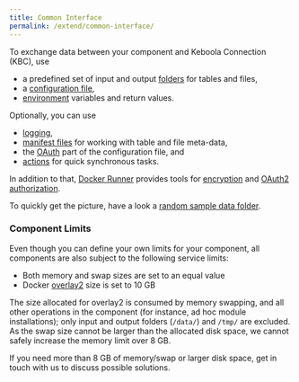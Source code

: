 ```yaml
---
title: Common Interface
permalink: /extend/common-interface/
---
```


To exchange data between your component and Keboola Connection (KBC), use

* a predefined set of input and output [folders](/extend/common-interface/folders) for tables and files,
* a [configuration file](/extend/common-interface/config-file/),
* [environment](/extend/common-interface/environment/) variables and return values.

Optionally, you can use

* [logging](/extend/common-interface/logging),
* [manifest files](/extend/common-interface/manifest-files/) for working with table and file meta-data,
* the [OAuth](/extend/common-interface/oauth/) part of the configuration file, and
* [actions](/extend/common-interface/actions/) for quick synchronous tasks.

In addition to that, [Docker Runner](/extend/docker-runner/) provides tools for
[encryption](/overview/encryption) and [OAuth2 authorization](/extend/common-interface/oauth/).

To quickly get the picture, have a look a [random sample data folder](/extend/data.zip).

### Component Limits
Even though you can define your own limits for your component, all components are also subject to the following service limits:

* Both memory and swap sizes are set to an equal value
* Docker [overlay2](https://docs.docker.com/storage/storagedriver/overlayfs-driver/) size is set to 10 GB

The size allocated for overlay2 is consumed by memory swapping, and all other operations in the component
(for instance, ad hoc module installations); only input and output folders (`/data/`) and `/tmp/` are excluded.
As the swap size cannot be larger than the allocated disk space, we cannot safely increase the memory limit over 8 GB.

If you need more than 8 GB of memory/swap or larger disk space, get in touch with us to discuss possible solutions.
